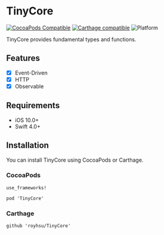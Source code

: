 # TinyCore

[![CocoaPods Compatible](https://img.shields.io/cocoapods/v/TinyCore.svg)](https://cocoapods.org)
[![Carthage compatible](https://img.shields.io/badge/Carthage-compatible-4BC51D.svg?style=flat)](https://github.com/Carthage/Carthage)
![Platform](https://img.shields.io/cocoapods/p/TinyCore.svg?style=flat)

TinyCore provides fundamental types and functions.

## Features

- [x] Event-Driven
- [x] HTTP
- [x] Observable

## Requirements

- iOS 10.0+
- Swift 4.0+

## Installation

You can install TinyCore using CocoaPods or Carthage.

### CocoaPods

```
use_frameworks!

pod 'TinyCore'
```
### Carthage

```
github 'royhsu/TinyCore'
```
